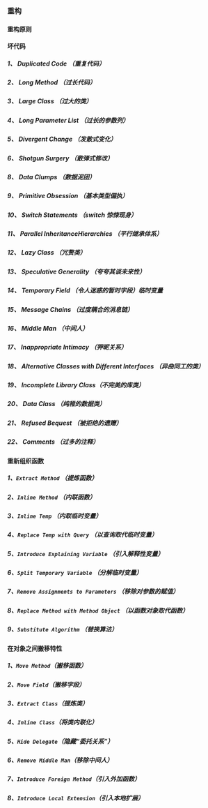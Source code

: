 ### 重构

#### 重构原则

#### 坏代码

##### 1、 Duplicated Code （重复代码）
##### 2、 Long Method （过长代码）
##### 3、 Large Class （过大的类）
##### 4、 Long Parameter List （过长的参数列）
##### 5、 Divergent Change （发散式变化）
##### 6、 Shotgun Surgery （散弹式修改）
##### 8、 Data Clumps （数据泥团）
##### 9、 Primitive Obsession （基本类型偏执）
##### 10、 Switch Statements （switch 惊悚现身）
##### 11、 Parallel InheritanceHierarchies （平行继承体系）
##### 12、 Lazy Class （冗赘类）
##### 13、 Speculative Generality （夸夸其谈未来性）
##### 14、 Temporary Field （令人迷惑的暂时字段）临时变量
##### 15、 Message Chains （过度耦合的消息链）
##### 16、 Middle Man （中间人）
##### 17、 Inappropriate Intimacy （狎昵关系）
##### 18、 Alternative Classes with Different Interfaces （异曲同工的类）
##### 19、 Incomplete Library Class（不完美的库类）
##### 20、 Data Class （纯稚的数据类）
##### 21、 Refused Bequest （被拒绝的遗赠）
##### 22、 Comments （过多的注释）

#### 重新组织函数

##### 1、`Extract Method` （提炼函数）
##### 2、`Inline Method` （内联函数）
##### 3、`Inline Temp` （内联临时变量）
##### 4、`Replace Temp with Query` （以查询取代临时变量）
##### 5、`Introduce Explaining Variable` （引入解释性变量）
##### 6、`Split Temporary Variable` （分解临时变量）
##### 7、`Remove Assignments to Parameters` （移除对参数的赋值）
##### 8、`Replace Method with Method Object` （以函数对象取代函数）
##### 9、`Substitute Algorithm` （替换算法）


#### 在对象之间搬移特性

##### 1、`Move Method`（搬移函数）
##### 2、`Move Field`（搬移字段）
##### 3、`Extract Class`（提炼类）
##### 4、`Inline Class`（将类内联化）
##### 5、`Hide Delegate`（隐藏“委托关系”）
##### 6、`Remove Middle Man`（移除中间人）
##### 7、`Introduce Foreign Method`（引入外加函数）
##### 8、`Introduce Local Extension`（引入本地扩展）

